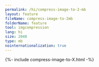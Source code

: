 ```yaml
---
permalink: /hi/compress-image-to-2-mb
layout: feature
fileName: compress-image-to-2mb
folderName: feature
tool: imgcompression
lang: hi
size: 2048
type: mb
nointernationalization: true
---
```

{%- include compress-image-to-X.html -%}
      